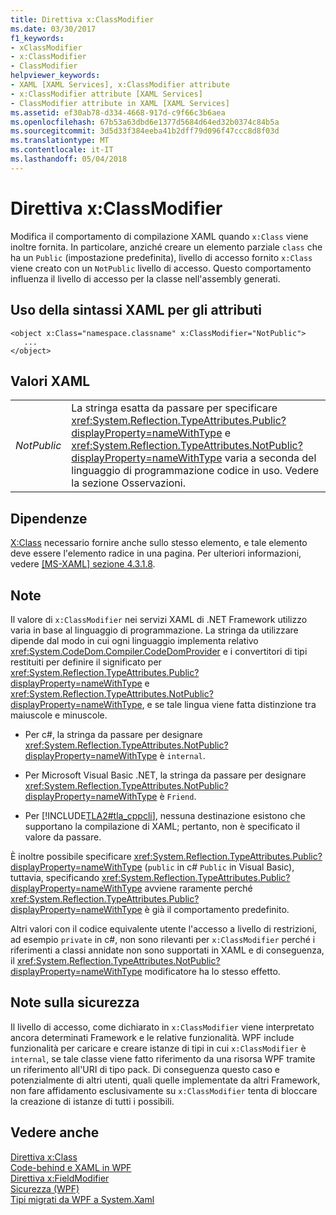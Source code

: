```yaml
---
title: Direttiva x:ClassModifier
ms.date: 03/30/2017
f1_keywords:
- xClassModifier
- x:ClassModifier
- ClassModifier
helpviewer_keywords:
- XAML [XAML Services], x:ClassModifier attribute
- x:ClassModifier attribute [XAML Services]
- ClassModifier attribute in XAML [XAML Services]
ms.assetid: ef30ab78-d334-4668-917d-c9f66c3b6aea
ms.openlocfilehash: 67b53a63dbd6e1377d5684d64ed32b0374c84b5a
ms.sourcegitcommit: 3d5d33f384eeba41b2dff79d096f47ccc8d8f03d
ms.translationtype: MT
ms.contentlocale: it-IT
ms.lasthandoff: 05/04/2018
---
```

# <a name="xclassmodifier-directive"></a>Direttiva x:ClassModifier
Modifica il comportamento di compilazione XAML quando `x:Class` viene inoltre fornita. In particolare, anziché creare un elemento parziale `class` che ha un `Public` (impostazione predefinita), livello di accesso fornito `x:Class` viene creato con un `NotPublic` livello di accesso. Questo comportamento influenza il livello di accesso per la classe nell'assembly generati.  
  
## <a name="xaml-attribute-usage"></a>Uso della sintassi XAML per gli attributi  
  
```  
<object x:Class="namespace.classname" x:ClassModifier="NotPublic">  
   ...  
</object>  
```  
  
## <a name="xaml-values"></a>Valori XAML  
  
|||  
|-|-|  
|*NotPublic*|La stringa esatta da passare per specificare <xref:System.Reflection.TypeAttributes.Public?displayProperty=nameWithType> e <xref:System.Reflection.TypeAttributes.NotPublic?displayProperty=nameWithType> varia a seconda del linguaggio di programmazione codice in uso. Vedere la sezione Osservazioni.|  
  
## <a name="dependencies"></a>Dipendenze  
 [X:Class](../../../docs/framework/xaml-services/x-class-directive.md) necessario fornire anche sullo stesso elemento, e tale elemento deve essere l'elemento radice in una pagina. Per ulteriori informazioni, vedere [ \[MS-XAML\] sezione 4.3.1.8](http://go.microsoft.com/fwlink/?LinkId=114525).  
  
## <a name="remarks"></a>Note  
 Il valore di `x:ClassModifier` nei servizi XAML di .NET Framework utilizzo varia in base al linguaggio di programmazione. La stringa da utilizzare dipende dal modo in cui ogni linguaggio implementa relativo <xref:System.CodeDom.Compiler.CodeDomProvider> e i convertitori di tipi restituiti per definire il significato per <xref:System.Reflection.TypeAttributes.Public?displayProperty=nameWithType> e <xref:System.Reflection.TypeAttributes.NotPublic?displayProperty=nameWithType>, e se tale lingua viene fatta distinzione tra maiuscole e minuscole.  
  
-   Per c#, la stringa da passare per designare <xref:System.Reflection.TypeAttributes.NotPublic?displayProperty=nameWithType> è `internal`.  
  
-   Per Microsoft Visual Basic .NET, la stringa da passare per designare <xref:System.Reflection.TypeAttributes.NotPublic?displayProperty=nameWithType> è `Friend`.  
  
-   Per [!INCLUDE[TLA2#tla_cppcli](../../../includes/tla2sharptla-cppcli-md.md)], nessuna destinazione esistono che supportano la compilazione di XAML; pertanto, non è specificato il valore da passare.  
  
 È inoltre possibile specificare <xref:System.Reflection.TypeAttributes.Public?displayProperty=nameWithType> (`public` in c# `Public` in Visual Basic), tuttavia, specificando <xref:System.Reflection.TypeAttributes.Public?displayProperty=nameWithType> avviene raramente perché <xref:System.Reflection.TypeAttributes.Public?displayProperty=nameWithType> è già il comportamento predefinito.  
  
 Altri valori con il codice equivalente utente l'accesso a livello di restrizioni, ad esempio `private` in c#, non sono rilevanti per `x:ClassModifier` perché i riferimenti a classi annidate non sono supportati in XAML e di conseguenza, il <xref:System.Reflection.TypeAttributes.NotPublic?displayProperty=nameWithType> modificatore ha lo stesso effetto.  
  
## <a name="security-notes"></a>Note sulla sicurezza  
 Il livello di accesso, come dichiarato in `x:ClassModifier` viene interpretato ancora determinati Framework e le relative funzionalità. WPF include funzionalità per caricare e creare istanze di tipi in cui `x:ClassModifier` è `internal`, se tale classe viene fatto riferimento da una risorsa WPF tramite un riferimento all'URI di tipo pack. Di conseguenza questo caso e potenzialmente di altri utenti, quali quelle implementate da altri Framework, non fare affidamento esclusivamente su `x:ClassModifier` tenta di bloccare la creazione di istanze di tutti i possibili.  
  
## <a name="see-also"></a>Vedere anche  
 [Direttiva x:Class](../../../docs/framework/xaml-services/x-class-directive.md)  
 [Code-behind e XAML in WPF](../../../docs/framework/wpf/advanced/code-behind-and-xaml-in-wpf.md)  
 [Direttiva x:FieldModifier](../../../docs/framework/xaml-services/x-fieldmodifier-directive.md)  
 [Sicurezza (WPF)](../../../docs/framework/wpf/security-wpf.md)  
 [Tipi migrati da WPF a System.Xaml](../../../docs/framework/xaml-services/types-migrated-from-wpf-to-system-xaml.md)
